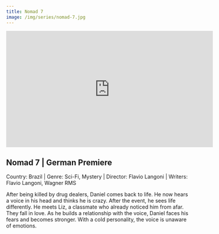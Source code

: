 ```yaml
---
title: Nomad 7
image: /img/series/nomad-7.jpg
---
```

<iframe width="560" height="315" src="https://www.youtube.com/embed/9S9FfUnFlGM?controls=1" frameborder="0" allow="accelerometer; autoplay; encrypted-media; gyroscope; picture-in-picture" allowfullscreen></iframe>

## Nomad 7 | German Premiere
Country: Brazil | Genre: Sci-Fi, Mystery | Director: Flavio Langoni | Writers: Flavio Langoni, Wagner RMS

After being killed by drug dealers, Daniel comes back to life. He now hears a voice in his head and thinks he is crazy. After the event, he sees life differently. He meets Liz, a classmate who already noticed him from afar. They fall in love. As he builds a relationship with the voice, Daniel faces his fears and becomes stronger. With a cold personality, the voice is unaware of emotions. 